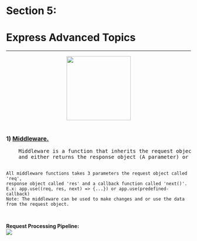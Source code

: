 <div> 
<h1>Section 5:</h1>
<h1>Express Advanced Topics</h1>
 <hr style="color: black;">
 </div>

<div align="center" height="20px">
<a href="https://www.npmjs.com/package/express"><img width="175px" src="https://i.cloudup.com/zfY6lL7eFa-3000x3000.png"></a>
</div>


<br>

<h3>1) <a href="http://expressjs.com/en/guide/using-middleware.html">Middleware.</a></h3>
<div>
<pre>
    Middleware is a function that inherits the request object (A parameter) from the <a href="https://dzone.com/articles/understanding-middleware-pattern-in-expressjs">Request Processing Pipeline</a>
    and either returns the response object (A parameter) or returns the next middleware function in the pipeline.

    All middleware functions takes 3 parameters the request object called 'req', 
    response object called 'res' and a callback function called 'next()'. 
    E.x: app.use((req, res, next) => {...}) or app.use(predefined-callback)  
    Note: The middleware can be used to make changes and or use the data from the request object. 
</pre>
<b align="center" >Request Processing Pipeline:</b>
<br>
<img align="center" src="https://vietcanho.files.wordpress.com/2016/06/middleware.png?w=1462">
<br>

</div>